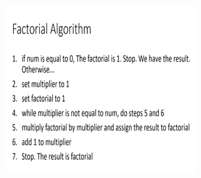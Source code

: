 
<p align="center">
        <a href="https://www.linkedin.com/in/all-an/">
            <img align="center" width="804" height="444"  src="/002-recursion/recursion.png" />
        </a>
</p>